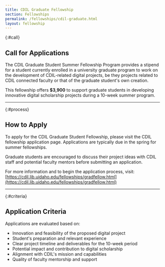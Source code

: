 ```yaml
---
title: CDIL Graduate Fellowship
section: Fellowships
permalink: /fellowships/cdil-graduate.html
layout: fellowship
---
```


{:#call}
## Call for Applications

The CDIL Graduate Student Summer Fellowship Program provides a stipend for a student currently enrolled in a university graduate program to work on the development of CDIL-related digital projects, be they projects related to CDIL connected faculty or that of the graduate student's own creation.

This fellowship offers **$3,900** to support graduate students in developing innovative digital scholarship projects during a 10-week summer program.

---

{:#process}
## How to Apply

To apply for the CDIL Graduate Student Fellowship, please visit the CDIL fellowship application page. Applications are typically due in the spring for summer fellowships.

Graduate students are encouraged to discuss their project ideas with CDIL staff and potential faculty mentors before submitting an application.

For more information and to begin the application process, visit: [https://cdil.lib.uidaho.edu/fellowships/gradfellow.html](https://cdil.lib.uidaho.edu/fellowships/gradfellow.html)

---

{:#criteria}
## Application Criteria

Applications are evaluated based on:

- Innovation and feasibility of the proposed digital project
- Student's preparation and relevant experience
- Clear project timeline and deliverables for the 10-week period
- Potential impact and contribution to digital scholarship
- Alignment with CDIL's mission and capabilities
- Quality of faculty mentorship and support